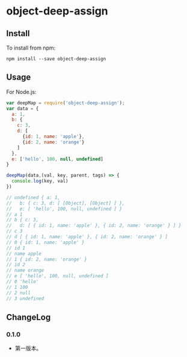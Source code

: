 # object-deep-assign


## Install
To install from npm:
```
npm install --save object-deep-assign
```

## Usage
For Node.js:
```javascript
var deepMap = require('object-deep-assign');
var data = {
  a: 1,
  b: {
    c: 3,
    d: [
      {id: 1, name: 'apple'},
      {id: 2, name: 'orange'}
    ]
  },
  e: ['hello', 100, null, undefined]
}

deepMap(data,(val, key, parent, tags) => {
  console.log(key, val)
})

// undefined { a: 1,
//   b: { c: 3, d: [ [Object], [Object] ] },
//   e: [ 'hello', 100, null, undefined ] }
// a 1
// b { c: 3,
//   d: [ { id: 1, name: 'apple' }, { id: 2, name: 'orange' } ] }
// c 3
// d [ { id: 1, name: 'apple' }, { id: 2, name: 'orange' } ]
// 0 { id: 1, name: 'apple' }
// id 1
// name apple
// 1 { id: 2, name: 'orange' }
// id 2
// name orange
// e [ 'hello', 100, null, undefined ]
// 0 'hello'
// 1 100
// 2 null
// 3 undefined
```


## ChangeLog
### 0.1.0
- 第一版本。
